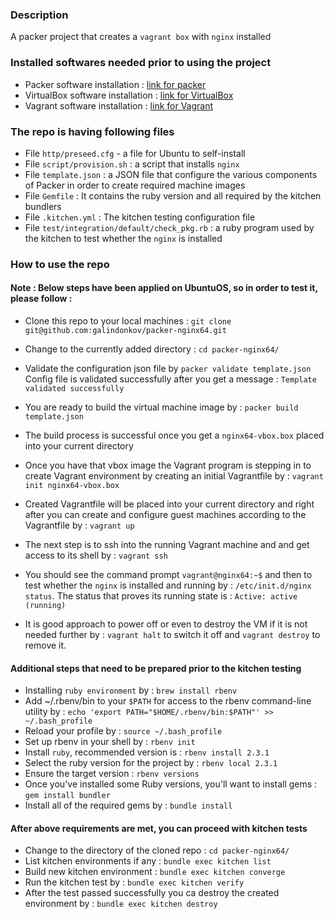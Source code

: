 ### Description

A packer project that creates a ```vagrant box``` with ```nginx``` installed

### Installed softwares needed prior to using the project

- Packer software installation : [link for packer](https://www.packer.io/intro/getting-started/install.html)
- VirtualBox software installation : [link for VirtualBox](https://www.virtualbox.org/wiki/Downloads)
- Vagrant software installation : [link for Vagrant](https://www.vagrantup.com/docs/installation/)

### The repo is having following files

- File ```http/preseed.cfg``` - a file for Ubuntu to self-install
- File ```script/provision.sh``` :  a script that installs ```nginx```
- File ```template.json``` : a JSON file that configure the various components of Packer in order to create required machine images
- File ```Gemfile``` : It contains the ruby version and all required by the kitchen bundlers
- File ```.kitchen.yml``` : The kitchen testing configuration file
- File ```test/integration/default/check_pkg.rb``` : a ruby program used by the kitchen to test whether the ```nginx``` is installed


### How to use the repo

#### Note : Below steps have been applied on UbuntuOS, so in order to test it, please follow :

- Clone this repo to your local machines : `git clone git@github.com:galindonkov/packer-nginx64.git`

- Change to the currently added directory : `cd packer-nginx64/`

- Validate the configuration json file by ```packer validate template.json```
  Config file is validated successfully after you get a message : ```Template validated successfully```

- You are ready to build the virtual machine image by : ```packer build template.json```

- The build process is successful once you get a ```nginx64-vbox.box``` placed into your current directory

- Once you have that vbox image the Vagrant program is stepping in to create Vagrant environment by creating an initial Vagrantfile by : ```vagrant init nginx64-vbox.box```

- Created Vagrantfile will be placed into your current directory and right after you can create and configure guest machines according to the Vagrantfile by : ```vagrant up```

- The next step is to ssh into the running Vagrant machine and and get access to its shell by : ```vagrant ssh```
- You should see the command prompt ```vagrant@nginx64:~$``` and then to test whether the ```nginx``` is installed and running by : ```/etc/init.d/nginx status```. The status that proves its running state is : ```Active: active (running)```

- It is good approach to power off or even to destroy the VM if it is not needed further by : ```vagrant halt``` to switch it off and ```vagrant destroy``` to remove it.

#### Additional steps that need to be prepared prior to the kitchen testing

- Installing ```ruby environment``` by : ```brew install rbenv```
- Add ~/.rbenv/bin to your ```$PATH``` for access to the rbenv command-line utility by : ```echo 'export PATH="$HOME/.rbenv/bin:$PATH"' >> ~/.bash_profile```
- Reload your profile by : ```source ~/.bash_profile```
- Set up rbenv in your shell by : ```rbenv init```
- Install ```ruby```, recommended version is : ```rbenv install 2.3.1```
- Select the ruby version for the project by : ```rbenv local 2.3.1```
- Ensure the target version : ```rbenv versions```
- Once you've installed some Ruby versions, you'll want to install gems : ```gem install bundler```
- Install all of the required gems by : ```bundle install```

#### After above requirements are met, you can proceed with kitchen tests

- Change to the directory of the cloned repo : ```cd packer-nginx64/```
- List kitchen environments if any : ```bundle exec kitchen list```
- Build new kitchen environment : ```bundle exec kitchen converge```
- Run the kitchen test by : ```bundle exec kitchen verify```
- After the test passed successfully you ca destroy the created environment by : ```bundle exec kitchen destroy```


